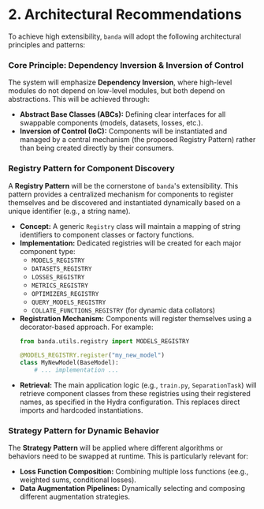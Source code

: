 # 2. Architectural Recommendations

To achieve high extensibility, `banda` will adopt the following architectural principles and patterns:

### Core Principle: Dependency Inversion & Inversion of Control

The system will emphasize **Dependency Inversion**, where high-level modules do not depend on low-level modules, but both depend on abstractions. This will be achieved through:
*   **Abstract Base Classes (ABCs):** Defining clear interfaces for all swappable components (models, datasets, losses, etc.).
*   **Inversion of Control (IoC):** Components will be instantiated and managed by a central mechanism (the proposed Registry Pattern) rather than being created directly by their consumers.

### Registry Pattern for Component Discovery

A **Registry Pattern** will be the cornerstone of `banda`'s extensibility. This pattern provides a centralized mechanism for components to register themselves and be discovered and instantiated dynamically based on a unique identifier (e.g., a string name).

*   **Concept:** A generic `Registry` class will maintain a mapping of string identifiers to component classes or factory functions.
*   **Implementation:** Dedicated registries will be created for each major component type:
    *   `MODELS_REGISTRY`
    *   `DATASETS_REGISTRY`
    *   `LOSSES_REGISTRY`
    *   `METRICS_REGISTRY`
    *   `OPTIMIZERS_REGISTRY`
    *   `QUERY_MODELS_REGISTRY`
    *   `COLLATE_FUNCTIONS_REGISTRY` (for dynamic data collators)
*   **Registration Mechanism:** Components will register themselves using a decorator-based approach. For example:
    ```python
    from banda.utils.registry import MODELS_REGISTRY

    @MODELS_REGISTRY.register("my_new_model")
    class MyNewModel(BaseModel):
        # ... implementation ...
    ```
*   **Retrieval:** The main application logic (e.g., `train.py`, `SeparationTask`) will retrieve component classes from these registries using their registered names, as specified in the Hydra configuration. This replaces direct imports and hardcoded instantiations.

### Strategy Pattern for Dynamic Behavior

The **Strategy Pattern** will be applied where different algorithms or behaviors need to be swapped at runtime. This is particularly relevant for:
*   **Loss Function Composition:** Combining multiple loss functions (ee.g., weighted sums, conditional losses).
*   **Data Augmentation Pipelines:** Dynamically selecting and composing different augmentation strategies.